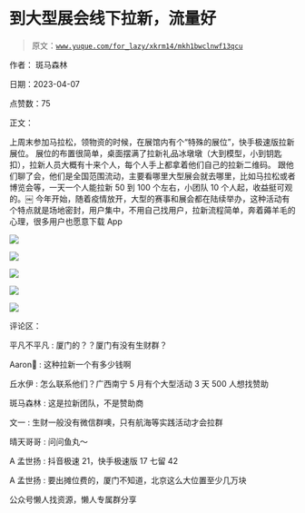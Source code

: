 # 到大型展会线下拉新，流量好

> 原文：[`www.yuque.com/for_lazy/xkrm14/mkh1bwclnwf13qcu`](https://www.yuque.com/for_lazy/xkrm14/mkh1bwclnwf13qcu)



作者： 斑马森林



日期：2023-04-07



点赞数：75

<ne-hole id="ua9d2ff21" data-lake-id="ua9d2ff21">

正文：



上周末参加马拉松，领物资的时候，在展馆内有个“特殊的展位”，快手极速版拉新展位。 展位的布置很简单，桌面摆满了拉新礼品冰墩墩（大到模型，小到钥匙扣），拉新人员大概有十来个人，每个人手上都拿着他们自己的拉新二维码。 跟他们聊了会，他们是全国范围流动，主要看哪里大型展会就去哪里，比如马拉松或者博览会等，一天一个人能拉新 50 到 100 个左右，小团队 10 个人起，收益挺可观的。￼ 今年开始，随着疫情放开，大型的赛事和展会都在陆续举办，这种活动有个特点就是场地密封，用户集中，不用自己找用户，拉新流程简单，奔着薅羊毛的心理，很多用户也愿意下载 App



![](img/c64701cbb45d911aa199e2be542a34d9.png)



![](img/3cd77bfeb983c56849a8549fd2866f5a.png)



![](img/1b99783e22f15767bf6e0882c2cde05c.png)



![](img/26ca099de362da9cba096cbb39ff448a.png)



![](img/3f0d08e248ed2301e6edbb4933b1892b.png)

<ne-hole id="u3b95daaa" data-lake-id="u3b95daaa">

评论区：



平凡不平凡 : 厦门的？？厦门有没有生财群？



Aaron : 这种拉新一个有多少钱啊



丘水伊 : 怎么联系他们？广西南宁 5 月有个大型活动 3 天 500 人想找赞助



斑马森林 : 这是拉新团队，不是赞助商



文一 : 生财一般没有微信群噢，只有航海等实践活动才会拉群



晴天哥哥 : 问问鱼丸～



A 孟世扬 : 抖音极速 21，快手极速版 17 七留 42



A 孟世扬 : 要出摊位费的，厦门不知道，北京这么大位置至少几万块

<ne-hole id="u9c2c1b39" data-lake-id="u9c2c1b39">

公众号懒人找资源，懒人专属群分享

</ne-hole></ne-hole></ne-hole>